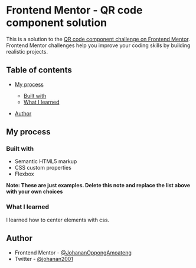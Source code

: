 # Frontend Mentor - QR code component solution

This is a solution to the [QR code component challenge on Frontend Mentor](https://www.frontendmentor.io/challenges/qr-code-component-iux_sIO_H). Frontend Mentor challenges help you improve your coding skills by building realistic projects. 

## Table of contents

- [My process](#my-process)
  - [Built with](#built-with)
  - [What I learned](#what-i-learned)
  
- [Author](#author)


<!-- ### Links -->
<!-- 
- Solution URL: [Add solution URL here](https://your-solution-url.com)
- Live Site URL: [Add live site URL here](https://your-live-site-url.com) -->

## My process

### Built with

- Semantic HTML5 markup
- CSS custom properties
- Flexbox


**Note: These are just examples. Delete this note and replace the list above with your own choices**

### What I learned


I learned how to center elements with css.


## Author

- Frontend Mentor - [@JohananOppongAmoateng](https://www.frontendmentor.io/profile/JohananOppongAmoateng)
- Twitter - [@johanan2001](https://www.twitter.com/johanan2001)


